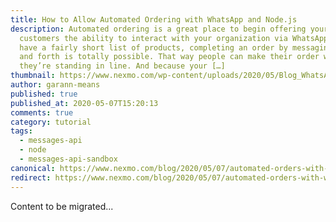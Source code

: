 ```yaml
---
title: How to Allow Automated Ordering with WhatsApp and Node.js
description: Automated ordering is a great place to begin offering your
  customers the ability to interact with your organization via WhatsApp. If you
  have a fairly short list of products, completing an order by messaging back
  and forth is totally possible. That way people can make their order while
  they’re standing in line. And because your […]
thumbnail: https://www.nexmo.com/wp-content/uploads/2020/05/Blog_WhatsApp_Node-js_1200x600.png
author: garann-means
published: true
published_at: 2020-05-07T15:20:13
comments: true
category: tutorial
tags:
  - messages-api
  - node
  - messages-api-sandbox
canonical: https://www.nexmo.com/blog/2020/05/07/automated-orders-with-whatsapp-and-node-dr
redirect: https://www.nexmo.com/blog/2020/05/07/automated-orders-with-whatsapp-and-node-dr
---
```

Content to be migrated...